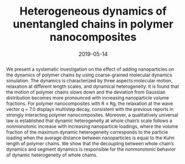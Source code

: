 ---
title: "Heterogeneous dynamics of unentangled chains in polymer nanocomposites"
authors:
- Li-Jun Dai
- Cui-Liu Fu
- You-Liang Zhu
- Zhao-Yan Sun
date: "2019-05-14"
doi: "10.1063/1.5089816"
publication_types: ["期刊文章"]
publication: "The Journal of Chemical Physics"
abstract: "We present a systematic investigation on the effect of adding  nanoparticles on the dynamics of polymer chains by using coarse-grained  molecular dynamics simulation. The dynamics is characterized by three  aspects:molecular motion, relaxation at different length scales, and  dynamical heterogeneity. It is found that the motion of polymer chains  slows down and the deviation from Gaussian distribution becomes more  pronounced with increasing nanoparticle volume fractions. For polymer  nanocomposites with R ≤ Rg, the relaxation at the wave vector q = 7.0  displays multistep decay, consistent with the previous reports in  strongly interacting polymer nanocomposites. Moreover, a qualitatively  universal law is established that dynamic heterogeneity at whole chain’s  scale follows a nonmonotonic increase with increasing nanoparticle  loadings, where the volume fraction of the maximum dynamic heterogeneity  corresponds to the particle loading when the average distance between  nanoparticles is equal to the Kuhn length of polymer chains. We show  that the decoupling between whole chain’s dynamics and segment dynamics  is responsible for the nonmonotonic behavior of dynamic heterogeneity of  whole chains."
url_pdf: "https://pubs.aip.org/jcp/article/150/18/184903/198657/Heterogeneous-dynamics-of-unentangled-chains-in"
---